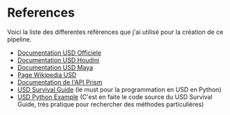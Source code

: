 # References

Voici la liste des differentes références que j'ai utilisé pour la création de ce pipeline.

- [Documentation USD Officiele](https://openusd.org/docs/index.html)
- [Documentation USD Houdini](https://www.sidefx.com/docs/houdini/solaris/index.html)
- [Documentation USD Maya](https://help.autodesk.com/view/MAYAUL/2024/ENU/?guid=GUID-9E9D45F2-4DA9-497B-8D69-1573ED6B2BA8)
- [Page Wikipedia USD](https://en.wikipedia.org/wiki/Universal_Scene_Description)
- [Documentation de l'API Prism](https://prism-pipeline.com/docs/latest/development/developingPlugins/)
- [USD Survival Guide](https://lucascheller.github.io/VFX-UsdSurvivalGuide/index.html) (le must pour la programmation en USD en Python)
- [USD Python Example](https://github.com/LucaScheller/VFX-UsdSurvivalGuide/blob/566635527f7656ab9325d67e6e9523cd0879a506/code/core/elements.py#L455) (C'est en faite le code source du USD Survival Guide, très pratique pour rechercher des méthodes particulières)